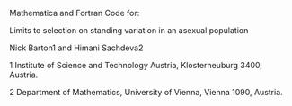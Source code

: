 Mathematica and Fortran Code for:

Limits to selection on standing variation in an asexual population

Nick Barton1 and Himani Sachdeva2

1 Institute of Science and Technology Austria, Klosterneuburg 3400, Austria.

2 Department of Mathematics, University of Vienna, Vienna 1090, Austria.

